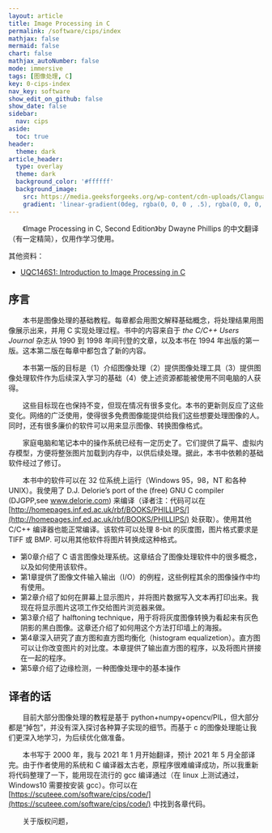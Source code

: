 ```yaml
---
layout: article
title: Image Processing in C
permalink: /software/cips/index
mathjax: false
mermaid: false
chart: false
mathjax_autoNumber: false
mode: immersive
tags: [图像处理, C]
key: 0-cips-index
nav_key: software
show_edit_on_github: false
show_date: false
sidebar:
  nav: cips
aside:
  toc: true
header:
  theme: dark
article_header:
  type: overlay
  theme: dark
  background_color: '#ffffff'
  background_image:
    src: https://media.geeksforgeeks.org/wp-content/cdn-uploads/Clanguage-1024x341.png
    gradient: 'linear-gradient(0deg, rgba(0, 0, 0 , .5), rgba(0, 0, 0, .5))'
---
```


<!--more-->

&emsp;&emsp;《Image Processing in C, Second Edition》by Dwayne Phillips 的中文翻译（有一定精简），仅用作学习使用。

其他资料：

* [UQC146S1: Introduction to Image Processing in C](http://www.cems.uwe.ac.uk/~irjohnso/uqc146s1.html#C)

## 序言

&emsp;&emsp;本书是图像处理的基础教程。每章都会用图文解释基础概念，将处理结果用图像展示出来，并用 C 实现处理过程。书中的内容来自于 *the  C/C++  Users  Journal* 杂志从 1990 到 1998 年间刊登的文章，以及本书在 1994 年出版的第一版。这本第二版在每章中都包含了新的内容。

&emsp;&emsp;本书第一版的目标是（1）介绍图像处理（2）提供图像处理工具（3）提供图像处理软件作为后续深入学习的基础（4）使上述资源都能被使用不同电脑的人获得。

&emsp;&emsp;这些目标现在也保持不变，但现在情况有很多变化。本书的更新则反应了这些变化。网络的广泛使用，使得很多免费图像能提供给我们这些想要处理图像的人。同时，还有很多廉价的软件可以用来显示图像、转换图像格式。

&emsp;&emsp;家庭电脑和笔记本中的操作系统已经有一定历史了。它们提供了扁平、虚拟内存模型，方便将整张图片加载到内存中，以供后续处理。据此，本书中依赖的基础软件经过了修订。

&emsp;&emsp;本书中的软件可以在 32 位系统上运行（Windows 95，98，NT 和各种 UNIX）。我使用了 D.J. Delorie’s port of the (free) GNU C compiler (DJGPP,see www.delorie.com) 来编译（译者注：代码可以在 [http://homepages.inf.ed.ac.uk/rbf/BOOKS/PHILLIPS/](http://homepages.inf.ed.ac.uk/rbf/BOOKS/PHILLIPS/) 处获取）。使用其他 C/C++ 编译器也能正常编译。该软件可以处理 8-bit 的灰度图，图片格式要求是 TIFF 或 BMP. 可以用其他软件将图片转换成这种格式。

* 第0章介绍了 C 语言图像处理系统。这章结合了图像处理软件中的很多概念，以及如何使用该软件。
* 第1章提供了图像文件输入输出（I/O）的例程，这些例程其余的图像操作中均有使用。
* 第2章介绍了如何在屏幕上显示图片，并将图片数据写入文本再打印出来。我现在将显示图片这项工作交给图片浏览器来做。
* 第3章介绍了 halftoning technique，用于将将灰度图像转换为看起来有灰色阴影的黑白图像。这章还介绍了如何用这个方法打印墙上的海报。
* 第4章深入研究了直方图和直方图均衡化（histogram equalizetion）。直方图可以让你改变图片的对比度。本章提供了输出直方图的程序，以及将图片拼接在一起的程序。
* 第5章介绍了边缘检测，一种图像处理中的基本操作

## 译者的话

&emsp;&emsp;目前大部分图像处理的教程是基于 python+numpy+opencv/PIL，但大部分都是“掉包”，并没有深入探讨各种算子实现的细节。而基于 c 的图像处理能让我们更深入地学习，为后续优化做准备。

&emsp;&emsp;本书写于 2000 年，我与 2021 年 1 月开始翻译，预计 2021 年 5 月全部译完。由于作者使用的系统和 C 编译器太古老，原程序很难编译成功，所以我重新将代码整理了一下，能用现在流行的 gcc 编译通过（在 linux 上测试通过，Windows10 需要按安装 gcc）。你可以在 [https://scuteee.com/software/cips/code/](https://scuteee.com/software/cips/code/) 中找到各章代码。

&emsp;&emsp;关于版权问题，